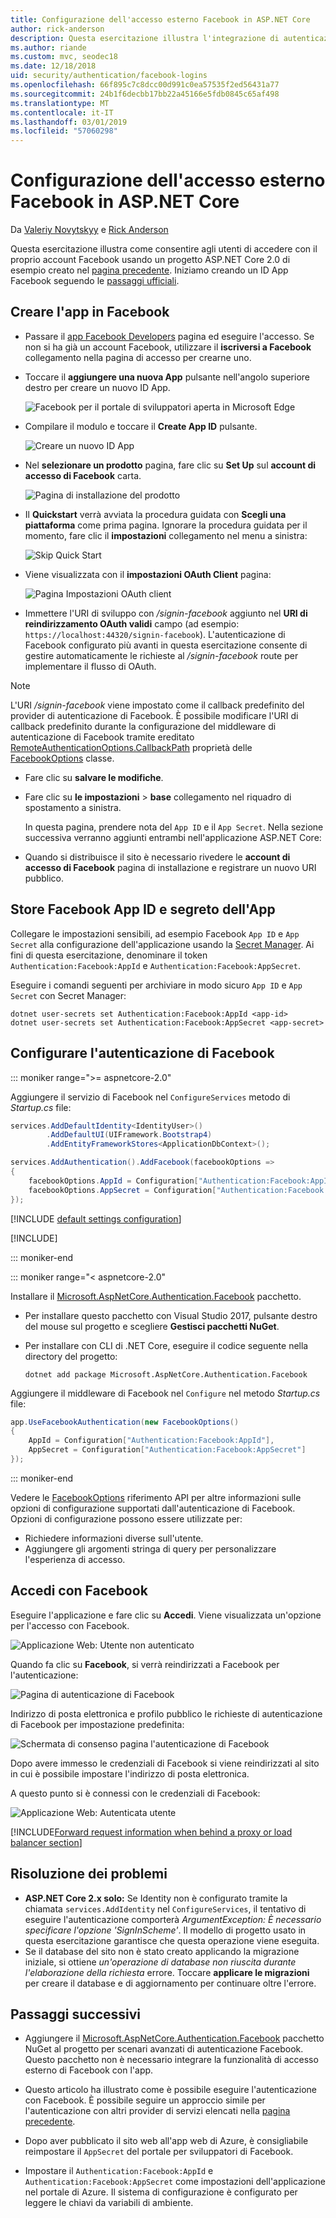 ```yaml
---
title: Configurazione dell'accesso esterno Facebook in ASP.NET Core
author: rick-anderson
description: Questa esercitazione illustra l'integrazione di autenticazione dell'utente account Facebook in un'app ASP.NET Core esistente.
ms.author: riande
ms.custom: mvc, seodec18
ms.date: 12/18/2018
uid: security/authentication/facebook-logins
ms.openlocfilehash: 66f895c7c8dcc00d991c0ea57535f2ed56431a77
ms.sourcegitcommit: 24b1f6decbb17bb22a45166e5fdb0845c65af498
ms.translationtype: MT
ms.contentlocale: it-IT
ms.lasthandoff: 03/01/2019
ms.locfileid: "57060298"
---
```

# <a name="facebook-external-login-setup-in-aspnet-core"></a>Configurazione dell'accesso esterno Facebook in ASP.NET Core

Da [Valeriy Novytskyy](https://github.com/01binary) e [Rick Anderson](https://twitter.com/RickAndMSFT)

Questa esercitazione illustra come consentire agli utenti di accedere con il proprio account Facebook usando un progetto ASP.NET Core 2.0 di esempio creato nel [pagina precedente](xref:security/authentication/social/index). Iniziamo creando un ID App Facebook seguendo le [passaggi ufficiali](https://developers.facebook.com).

## <a name="create-the-app-in-facebook"></a>Creare l'app in Facebook

* Passare il [app Facebook Developers](https://developers.facebook.com/apps/) pagina ed eseguire l'accesso. Se non si ha già un account Facebook, utilizzare il **iscriversi a Facebook** collegamento nella pagina di accesso per crearne uno.

* Toccare il **aggiungere una nuova App** pulsante nell'angolo superiore destro per creare un nuovo ID App.

   ![Facebook per il portale di sviluppatori aperta in Microsoft Edge](index/_static/FBMyApps.png)

* Compilare il modulo e toccare il **Create App ID** pulsante.

  ![Creare un nuovo ID App](index/_static/FBNewAppId.png)

* Nel **selezionare un prodotto** pagina, fare clic su **Set Up** sul **account di accesso di Facebook** carta.

  ![Pagina di installazione del prodotto](index/_static/FBProductSetup.png)

* Il **Quickstart** verrà avviata la procedura guidata con **Scegli una piattaforma** come prima pagina. Ignorare la procedura guidata per il momento, fare clic il **impostazioni** collegamento nel menu a sinistra:

  ![Skip Quick Start](index/_static/FBSkipQuickStart.png)

* Viene visualizzata con il **impostazioni OAuth Client** pagina:

  ![Pagina Impostazioni OAuth client](index/_static/FBOAuthSetup.png)

* Immettere l'URI di sviluppo con */signin-facebook* aggiunto nel **URI di reindirizzamento OAuth validi** campo (ad esempio: `https://localhost:44320/signin-facebook`). L'autenticazione di Facebook configurato più avanti in questa esercitazione consente di gestire automaticamente le richieste al */signin-facebook* route per implementare il flusso di OAuth.

> [!NOTE]
> L'URI */signin-facebook* viene impostato come il callback predefinito del provider di autenticazione di Facebook. È possibile modificare l'URI di callback predefinito durante la configurazione del middleware di autenticazione di Facebook tramite ereditato [RemoteAuthenticationOptions.CallbackPath](/dotnet/api/microsoft.aspnetcore.authentication.remoteauthenticationoptions.callbackpath) proprietà delle [FacebookOptions](/dotnet/api/microsoft.aspnetcore.authentication.facebook.facebookoptions) classe.

* Fare clic su **salvare le modifiche**.

* Fare clic su **le impostazioni** > **base** collegamento nel riquadro di spostamento a sinistra.

  In questa pagina, prendere nota del `App ID` e il `App Secret`. Nella sezione successiva verranno aggiunti entrambi nell'applicazione ASP.NET Core:

* Quando si distribuisce il sito è necessario rivedere le **account di accesso di Facebook** pagina di installazione e registrare un nuovo URI pubblico.

## <a name="store-facebook-app-id-and-app-secret"></a>Store Facebook App ID e segreto dell'App

Collegare le impostazioni sensibili, ad esempio Facebook `App ID` e `App Secret` alla configurazione dell'applicazione usando la [Secret Manager](xref:security/app-secrets). Ai fini di questa esercitazione, denominare il token `Authentication:Facebook:AppId` e `Authentication:Facebook:AppSecret`.

Eseguire i comandi seguenti per archiviare in modo sicuro `App ID` e `App Secret` con Secret Manager:

```console
dotnet user-secrets set Authentication:Facebook:AppId <app-id>
dotnet user-secrets set Authentication:Facebook:AppSecret <app-secret>
```

## <a name="configure-facebook-authentication"></a>Configurare l'autenticazione di Facebook

::: moniker range=">= aspnetcore-2.0"

Aggiungere il servizio di Facebook nel `ConfigureServices` metodo di *Startup.cs* file:

```csharp
services.AddDefaultIdentity<IdentityUser>()
        .AddDefaultUI(UIFramework.Bootstrap4)
        .AddEntityFrameworkStores<ApplicationDbContext>();

services.AddAuthentication().AddFacebook(facebookOptions =>
{
    facebookOptions.AppId = Configuration["Authentication:Facebook:AppId"];
    facebookOptions.AppSecret = Configuration["Authentication:Facebook:AppSecret"];
});
```

[!INCLUDE [default settings configuration](includes/default-settings.md)]

[!INCLUDE[](includes/chain-auth-providers.md)]

::: moniker-end

::: moniker range="< aspnetcore-2.0"

Installare il [Microsoft.AspNetCore.Authentication.Facebook](https://www.nuget.org/packages/Microsoft.AspNetCore.Authentication.Facebook) pacchetto.

* Per installare questo pacchetto con Visual Studio 2017, pulsante destro del mouse sul progetto e scegliere **Gestisci pacchetti NuGet**.
* Per installare con CLI di .NET Core, eseguire il codice seguente nella directory del progetto:

   `dotnet add package Microsoft.AspNetCore.Authentication.Facebook`

Aggiungere il middleware di Facebook nel `Configure` nel metodo *Startup.cs* file:

```csharp
app.UseFacebookAuthentication(new FacebookOptions()
{
    AppId = Configuration["Authentication:Facebook:AppId"],
    AppSecret = Configuration["Authentication:Facebook:AppSecret"]
});
```

::: moniker-end

Vedere le [FacebookOptions](/dotnet/api/microsoft.aspnetcore.builder.facebookoptions) riferimento API per altre informazioni sulle opzioni di configurazione supportati dall'autenticazione di Facebook. Opzioni di configurazione possono essere utilizzate per:

* Richiedere informazioni diverse sull'utente.
* Aggiungere gli argomenti stringa di query per personalizzare l'esperienza di accesso.

## <a name="sign-in-with-facebook"></a>Accedi con Facebook

Eseguire l'applicazione e fare clic su **Accedi**. Viene visualizzata un'opzione per l'accesso con Facebook.

![Applicazione Web: Utente non autenticato](index/_static/DoneFacebook.png)

Quando fa clic su **Facebook**, si verrà reindirizzati a Facebook per l'autenticazione:

![Pagina di autenticazione di Facebook](index/_static/FBLogin.png)

Indirizzo di posta elettronica e profilo pubblico le richieste di autenticazione di Facebook per impostazione predefinita:

![Schermata di consenso pagina l'autenticazione di Facebook](index/_static/FBLoginDone.png)

Dopo avere immesso le credenziali di Facebook si viene reindirizzati al sito in cui è possibile impostare l'indirizzo di posta elettronica.

A questo punto si è connessi con le credenziali di Facebook:

![Applicazione Web: Autenticata utente](index/_static/Done.png)

[!INCLUDE[Forward request information when behind a proxy or load balancer section](includes/forwarded-headers-middleware.md)]

## <a name="troubleshooting"></a>Risoluzione dei problemi

* **ASP.NET Core 2.x solo:** Se Identity non è configurato tramite la chiamata `services.AddIdentity` nel `ConfigureServices`, il tentativo di eseguire l'autenticazione comporterà *ArgumentException: È necessario specificare l'opzione 'SignInScheme'*. Il modello di progetto usato in questa esercitazione garantisce che questa operazione viene eseguita.
* Se il database del sito non è stato creato applicando la migrazione iniziale, si ottiene *un'operazione di database non riuscita durante l'elaborazione della richiesta* errore. Toccare **applicare le migrazioni** per creare il database e di aggiornamento per continuare oltre l'errore.

## <a name="next-steps"></a>Passaggi successivi

* Aggiungere il [Microsoft.AspNetCore.Authentication.Facebook](https://www.nuget.org/packages/Microsoft.AspNetCore.Authentication.Facebook) pacchetto NuGet al progetto per scenari avanzati di autenticazione Facebook. Questo pacchetto non è necessario integrare la funzionalità di accesso esterno di Facebook con l'app. 

* Questo articolo ha illustrato come è possibile eseguire l'autenticazione con Facebook. È possibile seguire un approccio simile per l'autenticazione con altri provider di servizi elencati nella [pagina precedente](xref:security/authentication/social/index).

* Dopo aver pubblicato il sito web all'app web di Azure, è consigliabile reimpostare il `AppSecret` del portale per sviluppatori di Facebook.

* Impostare il `Authentication:Facebook:AppId` e `Authentication:Facebook:AppSecret` come impostazioni dell'applicazione nel portale di Azure. Il sistema di configurazione è configurato per leggere le chiavi da variabili di ambiente.
